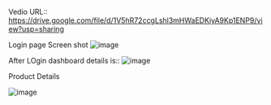 Vedio URL::
https://drive.google.com/file/d/1V5hR72ccgLshl3mHWaEDKiyA9Kp1ENP9/view?usp=sharing

Login page Screen shot
![image](https://github.com/pankajk1995/Pankaj-react.js/assets/168602250/b3753408-1c2f-46c9-9072-cb08077b7e89)

After LOgin dashboard details is:: 
![image](https://github.com/pankajk1995/Pankaj-react.js/assets/168602250/6ecf9e04-9688-4ad1-a89e-46f93cb10dc1)


Product Details 

![image](https://github.com/pankajk1995/Pankaj-react.js/assets/168602250/98285ed6-5c02-4dc6-9df2-7ed755532166)
